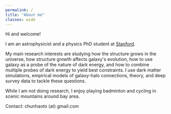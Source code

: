 ```yaml
---
permalink: /
title: "About me"
classes: wide
---
```

Hi and welcome!

I am an astrophysicist and a physics PhD student at <a href="https://www.stanford.edu/">Stanford</a>.  
<p class="text-justify">
My main research interests are studying how the structure grows in the universe, how structure growth affects galaxy's evolution, how to use galaxy as a probe of the nature of dark energy, and how to combine multiple probes of dark energy to yield best constraints. I use dark matter simulations, empirical models of galaxy-halo connections, theory, and deep survey data to tackle these questions.
</p>
While I am not doing research, I enjoy playing badminton and cycling in scenic mountains around bay area.


Contact: chunhaoto (at) gmail.com

<img src="{{ site.url }}{{ site.baseurl }}/assets/images/cover.jpg" alt="" class="full">
